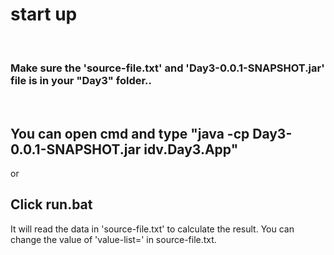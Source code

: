 # start up

<br>

<h3>Make sure the 'source-file.txt' and 'Day3-0.0.1-SNAPSHOT.jar' file is in your "Day3" folder..</h3>


<br>

You can open cmd and type "java -cp Day3-0.0.1-SNAPSHOT.jar idv.Day3.App"
--
or

Click run.bat
--

It will read the data in 'source-file.txt' to calculate the result.
You can change the value of 'value-list=' in source-file.txt.
